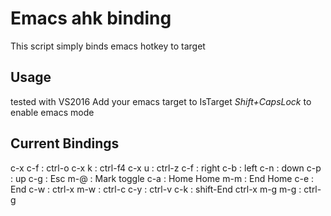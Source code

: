 # Emacs ahk binding
This script simply binds emacs hotkey to target
## Usage
tested with VS2016
Add your emacs target to IsTarget
*Shift+CapsLock* to enable emacs mode
## Current Bindings
c-x c-f 		: ctrl-o
c-x k 			: ctrl-f4
c-x u 			: ctrl-z
c-f 			: right
c-b 			: left
c-n 			: down
c-p 			: up
c-g 			: Esc
m-@ 			: Mark toggle
c-a 			: Home Home
m-m 			: End Home
c-e 			: End
c-w 			: ctrl-x
m-w 			: ctrl-c
c-y 			: ctrl-v
c-k 			: shift-End ctrl-x
m-g m-g 		: ctrl-g